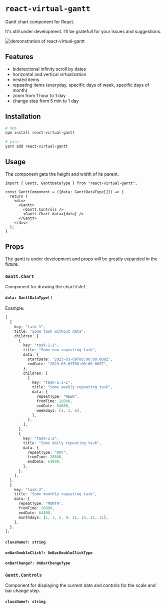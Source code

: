 # `react-virtual-gantt`

Gantt chart component for React.

It's still under development. I'll be gratefull for your issues and suggestions.

![demonstration of react-virtual-gantt](https://media.giphy.com/media/eYYcpKWzXmMuVC0FOs/giphy.gif)

## Features

- biderectional infinity scroll by dates
- horizontal and vertical virtualization
- nested items
- repeating items (everyday, specific days of week, specific days of month)
- zoom from 1 hour to 1 day
- change step from 5 min to 1 day

## Installation

```bash
# npm
npm install react-virtual-gantt

# yarn
yarn add react-virtual-gantt
```

## Usage

The component gets the height and width of its parent.

```tsx
import { Gantt, GanttDataType } from "react-virtual-gantt";

const GanttComponent = ({data: GanttDataType[]}) => {
  return (
    <div>
      <Gantt>
        <Gantt.Controls />
        <Gantt.Chart data={data} />
      </Gantt>
    </div>
  );
}
```

## Props

The gantt is under development and props will be greatly expanded in the future.

### `Gantt.Chart`

Component for drawing the chart itslef.

#### `data: GanttDataType[]`

Example:

```ts
[
  {
    key: "task-1",
    title: "Some task without data",
    children: [
      {
        key: "task-1-1",
        title: "Some non repeating task",
        data: {
          startDate: "2023-03-09T08:00:00.000Z",
          endDate: "2023-03-09T08:00:00.000Z",
        },
        children: [
          {
            key: "task-1-1-1",
            title: "Some weekly repeating task",
            data: {
              repeatType: "WEEK",
              fromTime: 28800,
              endDate: 64800,
              weekdays: [1, 3, 6],
            },
          },
        ],
      },
      {
        key: "task-1-2",
        title: "Some daily repeating task",
        data: {
          repeatType: "DAY",
          fromTime: 28800,
          endDate: 64800,
        },
      },
    ],
  },
  {
    key: "task-2",
    title: "Some monthly repeating task",
    data: {
      repeatType: "MONTH",
      fromTime: 28800,
      endDate: 64800,
      monthdays: [1, 3, 5, 9, 11, 14, 21, 31],
    },
  },
];
```

#### `className?: string`

#### `onBarDoubleClick?: OnBarDoubleClickType`

#### `onBarChange?: OnBarChangeType`

### `Gantt.Controls`

Сomponent for displaying the current date and controls for the scale and bar change step.

#### `className?: string`
